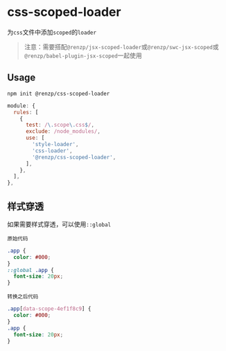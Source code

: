 # css-scoped-loader

为`css`文件中添加`scoped`的`loader`

> 注意：需要搭配`@renzp/jsx-scoped-loader`或`@renzp/swc-jsx-scoped`或`@renzp/babel-plugin-jsx-scoped`一起使用

## Usage

```
npm init @renzp/css-scoped-loader
```

```js
module: {
  rules: [
    {
      test: /\.scope\.css$/,
      exclude: /node_modules/,
      use: [
        'style-loader',
        'css-loader',
        '@renzp/css-scoped-loader',
      ],
    },
  ],
},
```

## 样式穿透

如果需要样式穿透，可以使用`::global`

`原始代码`

```css
.app {
  color: #000;
}
::global .app {
  font-size: 20px;
}
```

`转换之后代码`

```css
.app[data-scope-4ef1f8c9] {
  color: #000;
}
.app {
  font-size: 20px;
}
```
